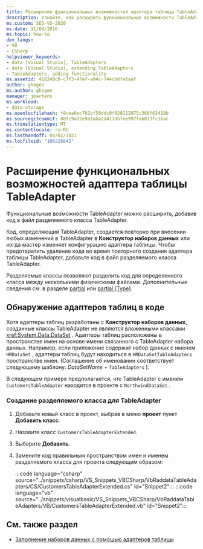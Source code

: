 ```yaml
---
title: Расширение функциональных возможностей адаптера таблицы TableAdapter
description: Узнайте, как расширить функциональные возможности TableAdapter, добавив код в файл разделяемого класса TableAdapter.
ms.custom: SEO-VS-2020
ms.date: 11/04/2016
ms.topic: how-to
dev_langs:
- VB
- CSharp
helpviewer_keywords:
- data [Visual Studio], TableAdapters
- data [Visual Studio], extending TableAdapters
- TableAdapters, adding functionality
ms.assetid: 418249c8-c7f3-47ef-a94c-744cb6fe6aaf
author: ghogen
ms.author: ghogen
manager: jmartens
ms.workload:
- data-storage
ms.openlocfilehash: f8cea8ec761bf50ddc0f928112975c366f62418b
ms.sourcegitcommit: 80fc9a72e9a1aba2d417dbfee997fab013fc36ac
ms.translationtype: MT
ms.contentlocale: ru-RU
ms.lasthandoff: 04/02/2021
ms.locfileid: "106215842"
---
```

# <a name="extend-the-functionality-of-a-tableadapter"></a>Расширение функциональных возможностей адаптера таблицы TableAdapter

Функциональные возможности TableAdapter можно расширить, добавив код в файл разделяемого класса TableAdapter.

Код, определяющий TableAdapter, создается повторно при внесении любых изменений в TableAdapter в **Конструктор наборов данных** или когда мастер изменяет конфигурацию адаптера таблицы. Чтобы предотвратить удаление кода во время повторного создания адаптера таблицы TableAdapter, добавьте код в файл разделяемого класса TableAdapter.

Разделяемые классы позволяют разделить код для определенного класса между несколькими физическими файлами. Дополнительные сведения см. в разделе [partial](/dotnet/visual-basic/language-reference/modifiers/partial) или [partial (Type)](/dotnet/csharp/language-reference/keywords/partial-type).

## <a name="locate-tableadapters-in-code"></a>Обнаружение адаптеров таблиц в коде

Хотя адаптеры таблиц разработаны с **Конструктор наборов данных**, созданные классы TableAdapter не являются вложенными классами <xref:System.Data.DataSet> . Адаптеры таблиц расположены в пространстве имен на основе имени связанного с TableAdapter набора данных. Например, если приложение содержит набор данных с именем `HRDataSet` , адаптеры таблиц будут находиться в `HRDataSetTableAdapters` пространстве имен. (Соглашение об именовании соответствует следующему шаблону: *DataSetName*  +  `TableAdapters` ).

В следующем примере предполагается, что TableAdapter с именем `CustomersTableAdapter` находится в проекте с `NorthwindDataSet` .

### <a name="to-create-a-partial-class-for-a-tableadapter"></a>Создание разделяемого класса для TableAdapter

1. Добавьте новый класс в проект, выбрав в меню **проект** пункт **Добавить класс**.

2. Назовите класс `CustomersTableAdapterExtended`.

3. Выберите **Добавить**.

4. Замените код правильным пространством имен и именем разделяемого класса для проекта следующим образом:

     :::code language="csharp" source="../snippets/csharp/VS_Snippets_VBCSharp/VbRaddataTableAdapters/CS/CustomersTableAdapterExtended.cs" id="Snippet2":::
     :::code language="vb" source="../snippets/visualbasic/VS_Snippets_VBCSharp/VbRaddataTableAdapters/VB/CustomersTableAdapterExtended.vb" id="Snippet2":::

## <a name="see-also"></a>См. также раздел

- [Заполнение наборов данных с помощью адаптеров таблицы](../data-tools/fill-datasets-by-using-tableadapters.md)
